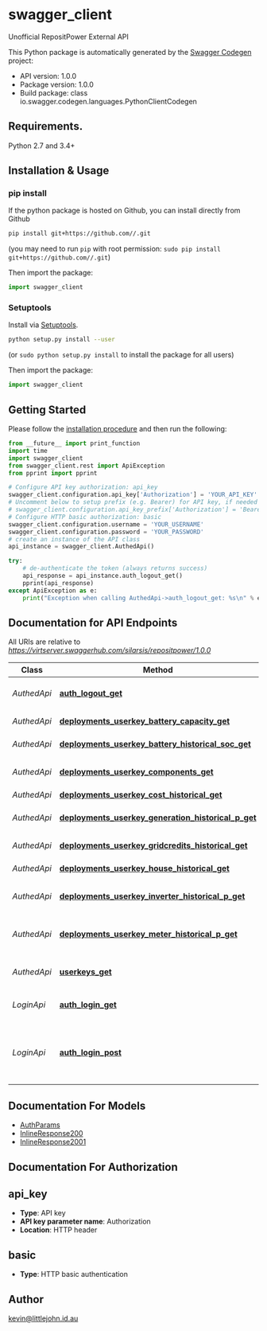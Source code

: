 # swagger_client
Unofficial RepositPower External API

This Python package is automatically generated by the [Swagger Codegen](https://github.com/swagger-api/swagger-codegen) project:

- API version: 1.0.0
- Package version: 1.0.0
- Build package: class io.swagger.codegen.languages.PythonClientCodegen

## Requirements.

Python 2.7 and 3.4+

## Installation & Usage
### pip install

If the python package is hosted on Github, you can install directly from Github

```sh
pip install git+https://github.com//.git
```
(you may need to run `pip` with root permission: `sudo pip install git+https://github.com//.git`)

Then import the package:
```python
import swagger_client 
```

### Setuptools

Install via [Setuptools](http://pypi.python.org/pypi/setuptools).

```sh
python setup.py install --user
```
(or `sudo python setup.py install` to install the package for all users)

Then import the package:
```python
import swagger_client
```

## Getting Started

Please follow the [installation procedure](#installation--usage) and then run the following:

```python
from __future__ import print_function
import time
import swagger_client
from swagger_client.rest import ApiException
from pprint import pprint

# Configure API key authorization: api_key
swagger_client.configuration.api_key['Authorization'] = 'YOUR_API_KEY'
# Uncomment below to setup prefix (e.g. Bearer) for API key, if needed
# swagger_client.configuration.api_key_prefix['Authorization'] = 'Bearer'
# Configure HTTP basic authorization: basic
swagger_client.configuration.username = 'YOUR_USERNAME'
swagger_client.configuration.password = 'YOUR_PASSWORD'
# create an instance of the API class
api_instance = swagger_client.AuthedApi()

try:
    # de-authenticate the token (always returns success)
    api_response = api_instance.auth_logout_get()
    pprint(api_response)
except ApiException as e:
    print("Exception when calling AuthedApi->auth_logout_get: %s\n" % e)

```

## Documentation for API Endpoints

All URIs are relative to *https://virtserver.swaggerhub.com/silarsis/repositpower/1.0.0*

Class | Method | HTTP request | Description
------------ | ------------- | ------------- | -------------
*AuthedApi* | [**auth_logout_get**](docs/AuthedApi.md#auth_logout_get) | **GET** /auth/logout | de-authenticate the token (always returns success)
*AuthedApi* | [**deployments_userkey_battery_capacity_get**](docs/AuthedApi.md#deployments_userkey_battery_capacity_get) | **GET** /deployments/{userkey}/battery/capacity | battery capacity in kWh
*AuthedApi* | [**deployments_userkey_battery_historical_soc_get**](docs/AuthedApi.md#deployments_userkey_battery_historical_soc_get) | **GET** /deployments/{userkey}/battery/historical/soc | state of charge of a battery in kWh
*AuthedApi* | [**deployments_userkey_components_get**](docs/AuthedApi.md#deployments_userkey_components_get) | **GET** /deployments/{userkey}/components | installed components and their overall status
*AuthedApi* | [**deployments_userkey_cost_historical_get**](docs/AuthedApi.md#deployments_userkey_cost_historical_get) | **GET** /deployments/{userkey}/cost/historical | energy cost in $
*AuthedApi* | [**deployments_userkey_generation_historical_p_get**](docs/AuthedApi.md#deployments_userkey_generation_historical_p_get) | **GET** /deployments/{userkey}/generation/historical/p | solar generation data as negative real_power in kW
*AuthedApi* | [**deployments_userkey_gridcredits_historical_get**](docs/AuthedApi.md#deployments_userkey_gridcredits_historical_get) | **GET** /deployments/{userkey}/gridcredits/historical | earned gridcredits
*AuthedApi* | [**deployments_userkey_house_historical_get**](docs/AuthedApi.md#deployments_userkey_house_historical_get) | **GET** /deployments/{userkey}/house/historical | house consumption in kW
*AuthedApi* | [**deployments_userkey_inverter_historical_p_get**](docs/AuthedApi.md#deployments_userkey_inverter_historical_p_get) | **GET** /deployments/{userkey}/inverter/historical/p | the battery inverter data as real_power in kW
*AuthedApi* | [**deployments_userkey_meter_historical_p_get**](docs/AuthedApi.md#deployments_userkey_meter_historical_p_get) | **GET** /deployments/{userkey}/meter/historical/p | real power measurements in kW at the grid connection
*AuthedApi* | [**userkeys_get**](docs/AuthedApi.md#userkeys_get) | **GET** /userkeys/ | all userkeys/battery system identifiers for the current user
*LoginApi* | [**auth_login_get**](docs/LoginApi.md#auth_login_get) | **GET** /auth/login | return access token upon successful basic auth
*LoginApi* | [**auth_login_post**](docs/LoginApi.md#auth_login_post) | **POST** /auth/login | return access token upon successful basic or html auth (use username/password, or use basic auth)


## Documentation For Models

 - [AuthParams](docs/AuthParams.md)
 - [InlineResponse200](docs/InlineResponse200.md)
 - [InlineResponse2001](docs/InlineResponse2001.md)


## Documentation For Authorization


## api_key

- **Type**: API key
- **API key parameter name**: Authorization
- **Location**: HTTP header

## basic

- **Type**: HTTP basic authentication


## Author

kevin@littlejohn.id.au

